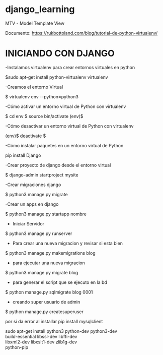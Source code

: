# django_learning
MTV - Model Template View

Documento: https://rukbottoland.com/blog/tutorial-de-python-virtualenv/

# INICIANDO CON DJANGO

-Instalamos virtualenv para crear entornos virtuales en python 

$sudo apt-get install python-virtualenv virtualenv

-Creamos el entorno Virtual

$ virtualenv env --python=python3

-Cómo activar un entorno virtual de Python con virtualenv

$ cd env
$ source bin/activate
(env)$

-Cómo desactivar un entorno virtual de Python con virtualenv

(env)$ deactivate
$

-Cómo instalar paquetes en un entorno virtual de Python

pip install Django


-Crear proyecto de django desde el entorno virtual

$ django-admin startproject mysite


-Crear migraciones django

$ python3 manage.py migrate

-Crear un apps en django

$ python3 manage.py startapp nombre

- Iniciar Servidor

$ python3 manage.py runserver

- Para crear una nueva migracion y revisar si esta bien

$ python3 manage.py makemigrations blog

- para ejecutar una nueva migracion

$ python3 manage.py migrate blog

- para generar el script que se ejecuto en la bd

$ python manage.py sqlmigrate blog 0001

- creando super usuario de admin

$ python manage.py createsuperuser

por si da error al installar pip install mysqlclient

sudo apt-get install python3 python-dev python3-dev \
     build-essential libssl-dev libffi-dev \
     libxml2-dev libxslt1-dev zlib1g-dev \
     python-pip
